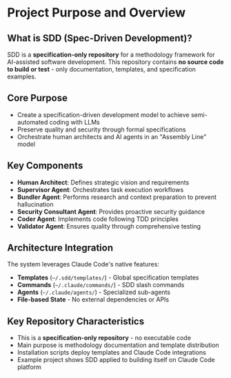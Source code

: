 # Project Purpose and Overview

## What is SDD (Spec-Driven Development)?

SDD is a **specification-only repository** for a methodology framework for AI-assisted software development. This repository contains **no source code to build or test** - only documentation, templates, and specification examples.

## Core Purpose
- Create a specification-driven development model to achieve semi-automated coding with LLMs
- Preserve quality and security through formal specifications
- Orchestrate human architects and AI agents in an "Assembly Line" model

## Key Components
- **Human Architect**: Defines strategic vision and requirements
- **Supervisor Agent**: Orchestrates task execution workflows  
- **Bundler Agent**: Performs research and context preparation to prevent hallucination
- **Security Consultant Agent**: Provides proactive security guidance
- **Coder Agent**: Implements code following TDD principles
- **Validator Agent**: Ensures quality through comprehensive testing

## Architecture Integration
The system leverages Claude Code's native features:
- **Templates** (`~/.sdd/templates/`) - Global specification templates
- **Commands** (`~/.claude/commands/`) - SDD slash commands  
- **Agents** (`~/.claude/agents/`) - Specialized sub-agents
- **File-based State** - No external dependencies or APIs

## Key Repository Characteristics
- This is a **specification-only repository** - no executable code
- Main purpose is methodology documentation and template distribution
- Installation scripts deploy templates and Claude Code integrations
- Example project shows SDD applied to building itself on Claude Code platform